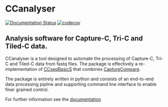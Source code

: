 # CCanalyser

[![Documentation Status](https://readthedocs.org/projects/ccanalyser/badge/?version=latest)](https://ccanalyser.readthedocs.io/en/latest/?badge=latest)
[![codecov](https://codecov.io/gh/sims-lab/capture-c/branch/master/graph/badge.svg?token=RHIGNMGX09)](https://codecov.io/gh/sims-lab/capture-c)

## Analysis software for Capture-C, Tri-C and Tiled-C data.

CCanalyser is a tool designed to automate the processing of Capture-C, Tri-C and Tiled-C data from fastq files. The package is effectively a re-implementation of [CCseqBasicS](https://github.com/Hughes-Genome-Group/CCseqBasicS) that combines [CaptureCompare](https://github.com/djdownes/CaptureCompare). 

The package is entirely written in python and  consists of an end-to-end data processing pipline and supporting command line interface to enable finer grained control.


For further information see the [documentation](https://ccanalyser.readthedocs.io/en/latest/)
